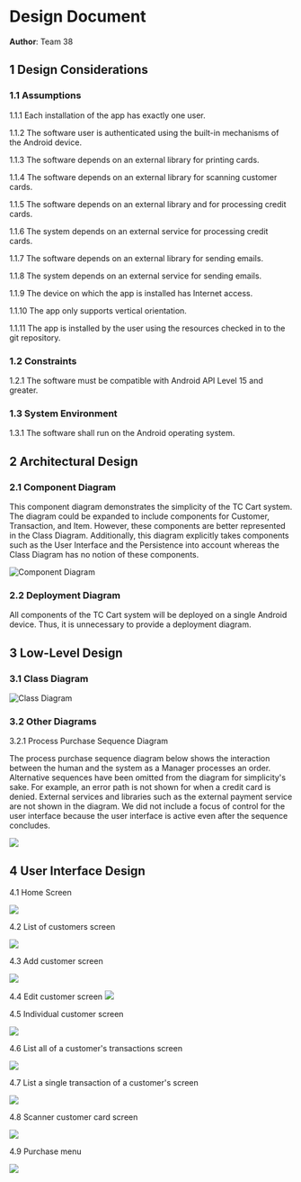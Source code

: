 # Design Document

**Author**: Team 38

## 1 Design Considerations

### 1.1 Assumptions

1.1.1 Each installation of the app has exactly one user.

1.1.2 The software user is authenticated using the built-in mechanisms of the Android device.

1.1.3 The software depends on an external library for printing cards.

1.1.4 The software depends on an external library for scanning customer cards.

1.1.5 The software depends on an external library and for processing credit cards.

1.1.6 The system depends on an external service for processing credit cards.

1.1.7 The software depends on an external library for sending emails.

1.1.8 The system depends on an external service for sending emails.

1.1.9 The device on which the app is installed has Internet access.

1.1.10 The app only supports vertical orientation.

1.1.11 The app is installed by the user using the resources checked in to the git repository.

### 1.2 Constraints

1.2.1 The software must be compatible with Android API Level 15 and greater.

### 1.3 System Environment

1.3.1 The software shall run on the Android operating system.

## 2 Architectural Design

### 2.1 Component Diagram

This component diagram demonstrates the simplicity of the TC Cart system. The diagram could be expanded to include components for Customer, Transaction, and Item. However, these components are better represented in the Class Diagram. Additionally, this diagram explicitly takes components such as the User Interface and the Persistence into account whereas the Class Diagram has no notion of these components.

![Component Diagram](https://github.gatech.edu/gt-omscs-softeng/6300Spring16Team38/blob/master/Project2/Design-Team/Docs/component-diagram.png "TCCart Component Diagram")

### 2.2 Deployment Diagram

All components of the TC Cart system will be deployed on a single Android device. Thus, it is unnecessary to provide a deployment diagram.

## 3 Low-Level Design

### 3.1 Class Diagram

![Class Diagram](https://github.gatech.edu/gt-omscs-softeng/6300Spring16Team38/blob/master/Project2/Design-Team/design-team.png "TCCart Class Diagram")

### 3.2 Other Diagrams

3.2.1 Process Purchase Sequence Diagram

The process purchase sequence diagram below shows the interaction between the human and the system as a Manager processes an order. Alternative sequences have been omitted from the diagram for simplicity's sake. For example, an error path is not shown for when a credit card is denied. External services and libraries such as the external payment service are not shown in the diagram. We did not include a focus of control for the user interface because the user interface is active even after the sequence concludes.

![](https://github.gatech.edu/gt-omscs-softeng/6300Spring16Team38/blob/master/Project2/Design-Team/Docs/processpurchasesequencediagram.png "")



## 4 User Interface Design

4.1 Home Screen

![](https://github.gatech.edu/gt-omscs-softeng/6300Spring16Team38/blob/master/Project2/Design-Team/Docs/mainscreen.png "")

4.2 List of customers screen

![](https://github.gatech.edu/gt-omscs-softeng/6300Spring16Team38/blob/master/Project2/Design-Team/Docs/customersscreen.png "")

4.3 Add customer screen

![](https://github.gatech.edu/gt-omscs-softeng/6300Spring16Team38/blob/master/Project2/Design-Team/Docs/addcustomerscreen.png "")

4.4 Edit customer screen
![](https://github.gatech.edu/gt-omscs-softeng/6300Spring16Team38/blob/master/Project2/Design-Team/Docs/editcustomerscreen.png "")

4.5 Individual customer screen

![](https://github.gatech.edu/gt-omscs-softeng/6300Spring16Team38/blob/master/Project2/Design-Team/Docs/customerscreen.png "")

4.6 List all of a customer's transactions screen

![](https://github.gatech.edu/gt-omscs-softeng/6300Spring16Team38/blob/master/Project2/Design-Team/Docs/customertransactions.png "")

4.7 List a single transaction of a customer's screen

![](https://github.gatech.edu/gt-omscs-softeng/6300Spring16Team38/blob/master/Project2/Design-Team/Docs/customertransaction.png "")

4.8 Scanner customer card screen

![](https://github.gatech.edu/gt-omscs-softeng/6300Spring16Team38/blob/master/Project2/Design-Team/Docs/scannerscreen.png "")

4.9 Purchase menu

![](https://github.gatech.edu/gt-omscs-softeng/6300Spring16Team38/blob/master/Project2/Design-Team/Docs/additemtopurchase.png "")



